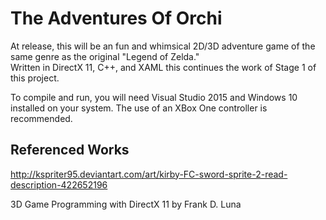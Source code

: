 # The Adventures Of Orchi
At release, this will be an fun and whimsical 2D/3D adventure game of the same genre as the original "Legend of Zelda."  
Written in DirectX 11, C++, and XAML this continues the work of Stage 1 of this project.



To compile and run, you will need Visual Studio 2015 and Windows 10 installed on your system.  The use of an XBox One controller is recommended.


Referenced Works
-----------------------------
http://kspriter95.deviantart.com/art/kirby-FC-sword-sprite-2-read-description-422652196

3D Game Programming with DirectX 11 by Frank D. Luna

